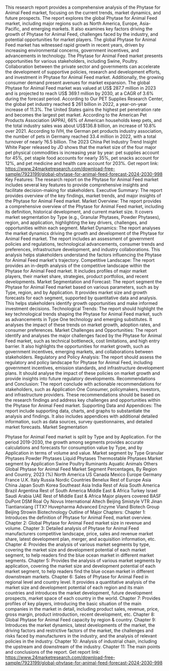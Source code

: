 This research report provides a comprehensive analysis of the Phytase for Animal Feed market, focusing on the current trends, market dynamics, and future prospects. The report explores the global Phytase for Animal Feed market, including major regions such as North America, Europe, Asia-Pacific, and emerging markets. It also examines key factors driving the growth of Phytase for Animal Feed, challenges faced by the industry, and potential opportunities for market players.
The global Phytase for Animal Feed market has witnessed rapid growth in recent years, driven by increasing environmental concerns, government incentives, and advancements in technology. The Phytase for Animal Feed market presents opportunities for various stakeholders, including Swine, Poultry. Collaboration between the private sector and governments can accelerate the development of supportive policies, research and development efforts, and investment in Phytase for Animal Feed market. Additionally, the growing consumer demand present avenues for market expansion.
The global Phytase for Animal Feed market was valued at US$ 287.7 million in 2023 and is projected to reach US$ 369.1 million by 2030, at a CAGR of 3.6% during the forecast period.
According to Our PET Supplies Research Center, the global pet industry reached $ 261 billion in 2022, a year-on-year increase of 11.3%. The United States gains the highest pet penetration rate and becomes the largest pet market. According to the American Pet Products Association (APPA), 66% of American households keep pets, and the total industry sales was about US$136.8 billion, an increase of 10.8% over 2021. According to IVH, the German pet products industry association, the number of pets in Germany reached 33.4 million in 2022, with a total turnover of nearly ?6.5 billion. The 2023 China Pet Industry Trend Insight White Paper released by JD shows that the market size of the four major pet physical commodities is increasing year by year: pet supplies account for 45%, pet staple food accounts for nearly 35%, pet snacks account for 12%, and pet medicine and health care account for 203%.
Get report link: https://www.24marketresearch.com/download-free-sample/7923199/global-phytase-for-animal-feed-forecast-2024-2030-998
Key Features:
The research report on the Phytase for Animal Feed market includes several key features to provide comprehensive insights and facilitate decision-making for stakeholders.
Executive Summary: The report provides overview of the key findings, market trends, and major insights of the Phytase for Animal Feed market.
Market Overview: The report provides a comprehensive overview of the Phytase for Animal Feed market, including its definition, historical development, and current market size. It covers market segmentation by Type (e.g., Granular Phytases, Powder Phytases), region, and application, highlighting the key drivers, challenges, and opportunities within each segment.
Market Dynamics: The report analyses the market dynamics driving the growth and development of the Phytase for Animal Feed market. The report includes an assessment of government policies and regulations, technological advancements, consumer trends and preferences, infrastructure development, and industry collaborations. This analysis helps stakeholders understand the factors influencing the Phytase for Animal Feed market's trajectory.
Competitive Landscape: The report provides an in-depth analysis of the competitive landscape within the Phytase for Animal Feed market. It includes profiles of major market players, their market share, strategies, product portfolios, and recent developments.
Market Segmentation and Forecast: The report segment the Phytase for Animal Feed market based on various parameters, such as by Type, region, and by Application. It provides market size and growth forecasts for each segment, supported by quantitative data and analysis. This helps stakeholders identify growth opportunities and make informed investment decisions.
Technological Trends: The report should highlight the key technological trends shaping the Phytase for Animal Feed market, such as advancements in Type One technology and emerging substitutes. It analyses the impact of these trends on market growth, adoption rates, and consumer preferences.
Market Challenges and Opportunities: The report identify and analyses the major challenges faced by the Phytase for Animal Feed market, such as technical bottleneck, cost limitations, and high entry barrier. It also highlights the opportunities for market growth, such as government incentives, emerging markets, and collaborations between stakeholders.
Regulatory and Policy Analysis: The report should assess the regulatory and policy landscape for Phytase for Animal Feed, including government incentives, emission standards, and infrastructure development plans. It should analyse the impact of these policies on market growth and provide insights into future regulatory developments.
Recommendations and Conclusion: The report conclude with actionable recommendations for stakeholders, such as Application One Consumer, policymakers, investors, and infrastructure providers. These recommendations should be based on the research findings and address key challenges and opportunities within the Phytase for Animal Feed market.
Supporting Data and Appendices: The report include supporting data, charts, and graphs to substantiate the analysis and findings. It also includes appendices with additional detailed information, such as data sources, survey questionnaires, and detailed market forecasts.
Market Segmentation

Phytase for Animal Feed market is split by Type and by Application. For the period 2019-2030, the growth among segments provides accurate calculations and forecasts for consumption value by Type, and by Application in terms of volume and value.
Market segment by Type
Granular Phytases
Powder Phytases
Liquid Phytases
Thermostable Phytases
Market segment by Application
Swine
Poultry
Ruminants
Aquatic Animals
Others
Global Phytase for Animal Feed Market Segment Percentages, By Region and Country, 2023 (%)
North America
US
Canada
Mexico
Europe
Germany
France
U.K.
Italy
Russia
Nordic Countries
Benelux
Rest of Europe
Asia
China
Japan
South Korea
Southeast Asia
India
Rest of Asia
South America
Brazil
Argentina
Rest of South America
Middle East & Africa
Turkey
Israel
Saudi Arabia
UAE
Rest of Middle East & Africa
Major players covered
BASF
DuPont
DSM
Roal Oy
Novus International
Altech
Beijing Smistyle
VTR
Jinan Tiantianxiang (TTX?
Huvepharma
Advanced Enzyme
Vland Biotech Group
Beijing Strowin Biotechnology
Outline of Major Chapters:
Chapter 1: Introduces the definition of Phytase for Animal Feed, market overview.
Chapter 2: Global Phytase for Animal Feed market size in revenue and volume.
Chapter 3: Detailed analysis of Phytase for Animal Feed manufacturers competitive landscape, price, sales and revenue market share, latest development plan, merger, and acquisition information, etc.
Chapter 4: Provides the analysis of various market segments by type, covering the market size and development potential of each market segment, to help readers find the blue ocean market in different market segments.
Chapter 5: Provides the analysis of various market segments by application, covering the market size and development potential of each market segment, to help readers find the blue ocean market in different downstream markets.
Chapter 6: Sales of Phytase for Animal Feed in regional level and country level. It provides a quantitative analysis of the market size and development potential of each region and its main countries and introduces the market development, future development prospects, market space of each country in the world.
Chapter 7: Provides profiles of key players, introducing the basic situation of the main companies in the market in detail, including product sales, revenue, price, gross margin, product introduction, recent development, etc.
Chapter 8: Global Phytase for Animal Feed capacity by region & country.
Chapter 9: Introduces the market dynamics, latest developments of the market, the driving factors and restrictive factors of the market, the challenges and risks faced by manufacturers in the industry, and the analysis of relevant policies in the industry.
Chapter 10: Analysis of industrial chain, including the upstream and downstream of the industry.
Chapter 11: The main points and conclusions of the report.
Get report link: https://www.24marketresearch.com/download-free-sample/7923199/global-phytase-for-animal-feed-forecast-2024-2030-998
